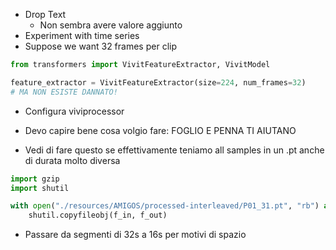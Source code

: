 - Drop Text
    - Non sembra avere valore aggiunto
- Experiment with time series
- Suppose we want 32 frames per clip
```py
from transformers import VivitFeatureExtractor, VivitModel

feature_extractor = VivitFeatureExtractor(size=224, num_frames=32)
# MA NON ESISTE DANNATO!
```
- Configura viviprocessor


- Devo capire bene cosa volgio fare: FOGLIO E PENNA TI AIUTANO

- Vedi di fare questo se effettivamente teniamo all samples in un .pt anche di durata molto diversa
```py
import gzip
import shutil

with open("./resources/AMIGOS/processed-interleaved/P01_31.pt", "rb") as f_in, gzip.open("./resources/AMIGOS/processed-interleaved/P01_31.pt.gz", "wb") as f_out:
    shutil.copyfileobj(f_in, f_out)
```


- Passare da segmenti di 32s a 16s per motivi di spazio